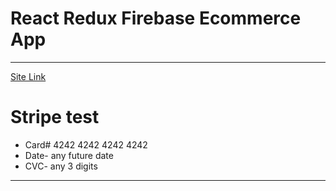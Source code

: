 # React Redux Firebase Ecommerce App

---

[Site Link](https://ecommerce-website-bbf5f.firebaseapp.com/)

# Stripe test

- Card# 4242 4242 4242 4242
- Date- any future date
- CVC- any 3 digits

---
